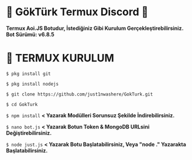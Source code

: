 # 💙 GökTürk Termux Discord 💙
**Termux Aoi.JS Botudur, İstediğiniz Gibi Kurulum Gerçekleştirebilirsiniz.**
**Bot Sürümü: v6.8.5**

# 🎄 TERMUX KURULUM
`$ pkg install git`

`$ pkg install nodejs`

`$ git clone https://github.com/just1nwashere/GokTurk.git`

`$ cd GokTurk`

`$ npm install` **< Yazarak Modülleri Sorunsuz Şekilde İndirebilirsiniz.**

`$ nano bot.js` **< Yazarak Botun Token & MongoDB URLsini Değiştirebilirsiniz.**

`$ node just.js` **< Yazarak Botu Başlatabilirsiniz, Veya "node ." Yazarakta Başlatabilirsiniz.**
